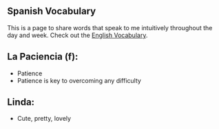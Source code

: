 ## Spanish Vocabulary ##
This is a page to share words that speak to me intuitively throughout the day and week. Check out the [English Vocabulary](https://margaretmf.github.io/Vocabulary).

## La Paciencia (f): ##
* Patience
* Patience is key to overcoming any difficulty

## Linda: ##
* Cute, pretty, lovely
